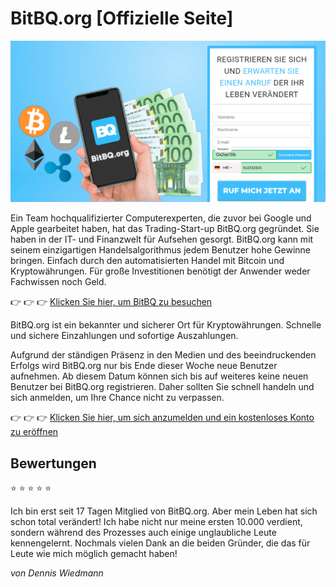 # BitBQ.org [Offizielle Seite]

[![BitBQ.org](https://raw.githubusercontent.com/bitbq-org/germany-website/main/main.png)](https://de.bitbq.org/?aff_sub3=github)

Ein Team hochqualifizierter Computerexperten, die zuvor bei Google und Apple gearbeitet haben, hat das Trading-Start-up BitBQ.org gegründet. Sie haben in der IT- und Finanzwelt für Aufsehen gesorgt. BitBQ.org kann mit seinem einzigartigen Handelsalgorithmus jedem Benutzer hohe Gewinne bringen. Einfach durch den automatisierten Handel mit Bitcoin und Kryptowährungen. Für große Investitionen benötigt der Anwender weder Fachwissen noch Geld.

👉 👉 👉 [Klicken Sie hier, um BitBQ zu besuchen](https://de.bitbq.org/?aff_sub3=github)

BitBQ.org ist ein bekannter und sicherer Ort für Kryptowährungen. Schnelle und sichere Einzahlungen und sofortige Auszahlungen.

Aufgrund der ständigen Präsenz in den Medien und des beeindruckenden Erfolgs wird BitBQ.org nur bis Ende dieser Woche neue Benutzer aufnehmen. Ab diesem Datum können sich bis auf weiteres keine neuen Benutzer bei BitBQ.org registrieren. Daher sollten Sie schnell handeln und sich anmelden, um Ihre Chance nicht zu verpassen.

👉 👉 👉 [Klicken Sie hier, um sich anzumelden und ein kostenloses Konto zu eröffnen](https://de.bitbq.org/?aff_sub3=github)

## Bewertungen

⭐ ⭐ ⭐ ⭐ ⭐

Ich bin erst seit 17 Tagen Mitglied von BitBQ.org. Aber mein Leben hat sich schon total verändert! Ich habe nicht nur meine ersten 10.000 verdient, sondern während des Prozesses auch einige unglaubliche Leute kennengelernt. Nochmals vielen Dank an die beiden Gründer, die das für Leute wie mich möglich gemacht haben!

*von Dennis Wiedmann*
